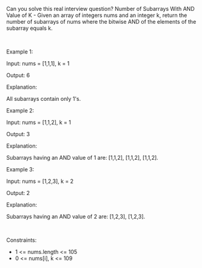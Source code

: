 Can you solve this real interview question? Number of Subarrays With AND Value of K - Given an array of integers nums and an integer k, return the number of subarrays of nums where the bitwise AND of the elements of the subarray equals k.

 

Example 1:

Input: nums = [1,1,1], k = 1

Output: 6

Explanation:

All subarrays contain only 1's.

Example 2:

Input: nums = [1,1,2], k = 1

Output: 3

Explanation:

Subarrays having an AND value of 1 are: [1,1,2], [1,1,2], [1,1,2].

Example 3:

Input: nums = [1,2,3], k = 2

Output: 2

Explanation:

Subarrays having an AND value of 2 are: [1,2,3], [1,2,3].

 

Constraints:

 * 1 <= nums.length <= 105
 * 0 <= nums[i], k <= 109